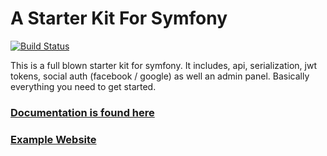 A Starter Kit For Symfony
============
[![Build Status](https://travis-ci.org/phptuts/starterkitforsymfony.svg?branch=master)](https://travis-ci.org/phptuts/starterkitforsymfony)
<p>This is a full blown starter kit for symfony.  It includes, api, serialization, jwt tokens, social auth (facebook / google) as well an admin panel. Basically everything you need to get started. </p>

<h3><a href="http://skfsp.info/docs">Documentation is found here</a></h3>

<h3><a href="http://skfsp.info">Example Website</a></h3>
